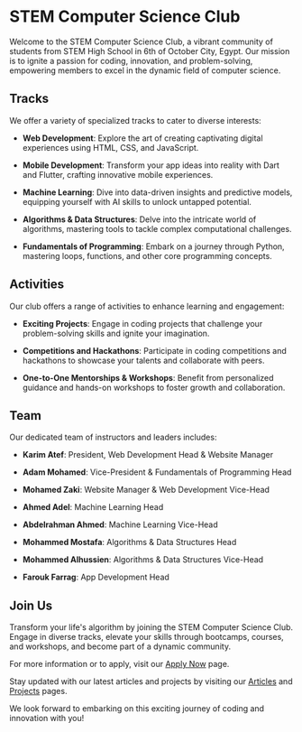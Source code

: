 
# STEM Computer Science Club

Welcome to the STEM Computer Science Club, a vibrant community of students from STEM High School in 6th of October City, Egypt. Our mission is to ignite a passion for coding, innovation, and problem-solving, empowering members to excel in the dynamic field of computer science.

## Tracks

We offer a variety of specialized tracks to cater to diverse interests:

- **Web Development**: Explore the art of creating captivating digital experiences using HTML, CSS, and JavaScript. 

- **Mobile Development**: Transform your app ideas into reality with Dart and Flutter, crafting innovative mobile experiences.

- **Machine Learning**: Dive into data-driven insights and predictive models, equipping yourself with AI skills to unlock untapped potential. 

- **Algorithms & Data Structures**: Delve into the intricate world of algorithms, mastering tools to tackle complex computational challenges. 

- **Fundamentals of Programming**: Embark on a journey through Python, mastering loops, functions, and other core programming concepts. 

## Activities

Our club offers a range of activities to enhance learning and engagement:

- **Exciting Projects**: Engage in coding projects that challenge your problem-solving skills and ignite your imagination.

- **Competitions and Hackathons**: Participate in coding competitions and hackathons to showcase your talents and collaborate with peers.

- **One-to-One Mentorships & Workshops**: Benefit from personalized guidance and hands-on workshops to foster growth and collaboration.

## Team

Our dedicated team of instructors and leaders includes:

- **Karim Atef**: President, Web Development Head & Website Manager

- **Adam Mohamed**: Vice-President & Fundamentals of Programming Head

- **Mohamed Zaki**: Website Manager & Web Development Vice-Head

- **Ahmed Adel**: Machine Learning Head

- **Abdelrahman Ahmed**: Machine Learning Vice-Head

- **Mohammed Mostafa**: Algorithms & Data Structures Head

- **Mohammed Alhussien**: Algorithms & Data Structures Vice-Head

- **Farouk Farrag**: App Development Head



## Join Us

Transform your life's algorithm by joining the STEM Computer Science Club. Engage in diverse tracks, elevate your skills through bootcamps, courses, and workshops, and become part of a dynamic community. 

For more information or to apply, visit our [Apply Now](https://stemcsclub.org/login.html) page.

Stay updated with our latest articles and projects by visiting our [Articles](https://stemcsclub.org/pages/articles) and [Projects](https://stemcsclub.org/pages/projects) pages.

We look forward to embarking on this exciting journey of coding and innovation with you! 
